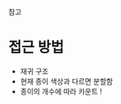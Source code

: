 <a herf="https://velog.io/@uoayop/BOJ-1780-%EC%A2%85%EC%9D%B4%EC%9D%98-%EA%B0%9C%EC%88%98Python">참고</a>

# 접근 방법
* 재귀 구조
* 현재 종이 색상과 다르면 분할함
* 종이의 개수에 따라 카운트 !